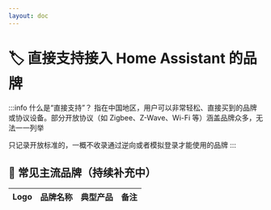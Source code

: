 ```yaml
---
layout: doc
---
```


# 🏷️ 直接支持接入 Home Assistant 的品牌



:::info 什么是“直接支持”？
指在中国地区，用户可以非常轻松、直接买到的品牌或协议设备。部分开放协议（如 Zigbee、Z-Wave、Wi-Fi 等）涵盖品牌众多，无法一一列举

只记录开放标准的，一概不收录通过逆向或者模拟登录才能使用的品牌
:::



## 🌟 常见主流品牌（持续补充中）

| Logo | 品牌名称 | 典型产品 | 备注 |
|:----:|:--------:|:--------:|:-----|



